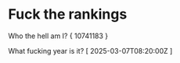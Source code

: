# Fuck the rankings

Who the hell am I?
{ 10741183 }

What fucking year is it?
[ 2025-03-07T08:20:00Z ]

